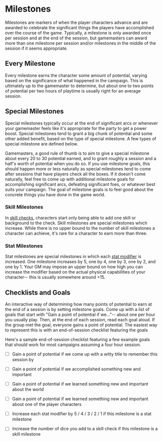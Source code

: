 # Milestones

Milestones are markers of when the player characters advance and are awarded to celebrate the significant things the players have accomplished over the course of the game. Typically, a milestone is only awarded once per session and at the end of the session, but gamemasters can award more than one milestone per session and/or milestones in the middle of the session if it seems appropriate.

## Every Milestone

Every milestone earns the character some amount of potential, varying based on the significance of what happened in the campaign. This is ultimately up to the gamemaster to determine, but about one to two points of potential per two hours of playtime is usually right for an average session.

## Special Milestones

Special milestones typically occur at the end of significant arcs or whenever your gamemaster feels like it's appropriate for the party to get a power boost. Special milestones tend to grant a big chunk of potential and some other added benefit, based on the type of special milestone. A few types of special milestone are defined below.

Gamemasters, a good rule of thumb is to aim to give a special milestone about every 20 to 30 potential earned, and to grant roughly a session and a half's worth of potential when you do so. If you use milestone goals, this should happen more or less naturally as special milestones tend to come after sessions that have players check all the boxes. If it doesn't come naturally, feel free to come up with additional milestone goals for accomplishing significant arcs, defeating significant foes, or whatever best suits your campaign. The goal of milestone goals is to feel good about the concrete things you have done in the game world.

### Skill Milestones

In [skill checks](/character/skills/), characters start only being able to add one skill or background to the check. Skill milestones are special milestones which increase. While there is no upper bound to the number of skill milestones a character can achieve, it's rare for a character to earn more than three.

### Stat Milestones

Stat milestones are special milestones in which each [stat modifier](/character/stats/) is increased. One milestone increases by 5, one by 4, one by 3, one by 2, and one by 1. Your GM may impose an upper bound on how high you can increase the modifier based on the actual physical capabilities of your character-- this is usually somewhere around +15.

## Checklists and Goals

An interactive way of determining how many points of potential to earn at the end of a session is by setting milestone goals. Come up with a list of goals that start with "Gain a point of potential if we..."-- about one per hour you usually play. Then, at the end of each session, read each goal aloud. If the group met the goal, everyone gains a point of potential. The easiest way to represent this is with an end-of-session checklist featuring the goals

Here's a sample end-of-session checklist featuring a few example goals that should work for most campaigns assuming a four hour session.

* [ ] Gain a point of potential if we come up with a witty title to remember this session by
* [ ] Gain a point of potential if we accomplished something new and important
* [ ] Gain a point of potential if we learned something new and important about the world
* [ ] Gain a point of potential if we learned something new and important about one of the player characters

* [ ] Increase each stat modifier by 5 / 4 / 3 / 2 / 1 if this milestone is a stat milestone
* [ ] Increase the number of dice you add to a skill check if this milestone is a skill milestone
